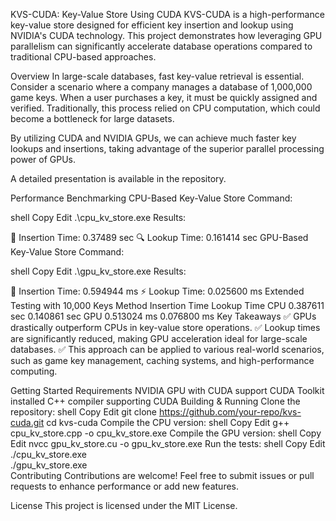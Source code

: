 KVS-CUDA: Key-Value Store Using CUDA
KVS-CUDA is a high-performance key-value store designed for efficient key insertion and lookup using NVIDIA's CUDA technology. This project demonstrates how leveraging GPU parallelism can significantly accelerate database operations compared to traditional CPU-based approaches.

Overview
In large-scale databases, fast key-value retrieval is essential. Consider a scenario where a company manages a database of 1,000,000 game keys. When a user purchases a key, it must be quickly assigned and verified. Traditionally, this process relied on CPU computation, which could become a bottleneck for large datasets.

By utilizing CUDA and NVIDIA GPUs, we can achieve much faster key lookups and insertions, taking advantage of the superior parallel processing power of GPUs.

A detailed presentation is available in the repository.

Performance Benchmarking
CPU-Based Key-Value Store
Command:

shell
Copy
Edit
.\cpu_kv_store.exe
Results:

📝 Insertion Time: 0.37489 sec
🔍 Lookup Time: 0.161414 sec
GPU-Based Key-Value Store
Command:

shell
Copy
Edit
.\gpu_kv_store.exe
Results:

🚀 Insertion Time: 0.594944 ms
⚡ Lookup Time: 0.025600 ms
Extended Testing with 10,000 Keys
Method	Insertion Time	Lookup Time
CPU	0.387611 sec	0.140861 sec
GPU	0.513024 ms	0.076800 ms
Key Takeaways
✅ GPUs drastically outperform CPUs in key-value store operations.
✅ Lookup times are significantly reduced, making GPU acceleration ideal for large-scale databases.
✅ This approach can be applied to various real-world scenarios, such as game key management, caching systems, and high-performance computing.

Getting Started
Requirements
NVIDIA GPU with CUDA support
CUDA Toolkit installed
C++ compiler supporting CUDA
Building & Running
Clone the repository:
shell
Copy
Edit
git clone https://github.com/your-repo/kvs-cuda.git
cd kvs-cuda
Compile the CPU version:
shell
Copy
Edit
g++ cpu_kv_store.cpp -o cpu_kv_store.exe
Compile the GPU version:
shell
Copy
Edit
nvcc gpu_kv_store.cu -o gpu_kv_store.exe
Run the tests:
shell
Copy
Edit
./cpu_kv_store.exe  
./gpu_kv_store.exe  
Contributing
Contributions are welcome! Feel free to submit issues or pull requests to enhance performance or add new features.

License
This project is licensed under the MIT License.

